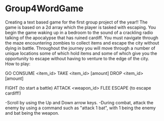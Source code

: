 # Group4WordGame
Creating a text based game for the first group project of the year!!
The game is based on a 2d array which the player is tasked with escaping.
You begin the game waking up in a bedroom to the sound of a crackling radio talking of the apocalypse that has ruined cardiff.
You must navigate through the maze encountering zombies to collect items and escape the city without dying in battle.
Throughout the journey you will move through a number of unique locations some of which hold items and some of which give you the opportunity to escape without having to venture to the edge of the city.
How to play:

GO <direction>
CONSUME <item_id>
TAKE <item_id> [amount]
DROP <item_id> [amount]

FIGHT (to start a battle)
ATTACK <enemy number> <weapon_id>
FLEE
ESCAPE (to escape cardiff!)


-Scroll by using the Up and Down arrow keys.
-During combat, attack the enemy by using a command such as "attack 1 bat", with 1 being the enemy and bat being the weapon.
